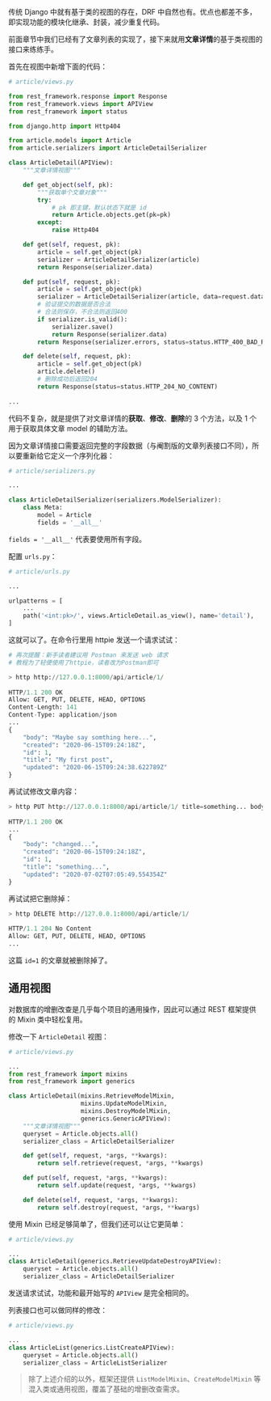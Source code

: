 传统 Django 中就有基于类的视图的存在，DRF 中自然也有。优点也都差不多，即实现功能的模块化继承、封装，减少重复代码。

前面章节中我们已经有了文章列表的实现了，接下来就用**文章详情**的基于类视图的接口来练练手。

首先在视图中新增下面的代码：

```python
# article/views.py

from rest_framework.response import Response
from rest_framework.views import APIView
from rest_framework import status

from django.http import Http404

from article.models import Article
from article.serializers import ArticleDetailSerializer

class ArticleDetail(APIView):
    """文章详情视图"""

    def get_object(self, pk):
        """获取单个文章对象"""
        try:
            # pk 即主键，默认状态下就是 id
            return Article.objects.get(pk=pk)
        except:
            raise Http404

    def get(self, request, pk):
        article = self.get_object(pk)
        serializer = ArticleDetailSerializer(article)
        return Response(serializer.data)

    def put(self, request, pk):
        article = self.get_object(pk)
        serializer = ArticleDetailSerializer(article, data=request.data)
        # 验证提交的数据是否合法
        # 合法则保存，不合法则返回400
        if serializer.is_valid():
            serializer.save()
            return Response(serializer.data)
        return Response(serializer.errors, status=status.HTTP_400_BAD_REQUEST)

    def delete(self, request, pk):
        article = self.get_object(pk)
        article.delete()
        # 删除成功后返回204
        return Response(status=status.HTTP_204_NO_CONTENT)
    
...
```

代码不复杂，就是提供了对文章详情的**获取**、**修改**、**删除**的 3 个方法，以及 1 个用于获取具体文章 model 的辅助方法。

因为文章详情接口需要返回完整的字段数据（与阉割版的文章列表接口不同），所以要重新给它定义一个序列化器：

```python
# article/serializers.py

...

class ArticleDetailSerializer(serializers.ModelSerializer):
    class Meta:
        model = Article
        fields = '__all__'
```

`fields = '__all__'` 代表要使用所有字段。

配置 `urls.py`：

```python
# article/urls.py

...

urlpatterns = [
    ...
    path('<int:pk>/', views.ArticleDetail.as_view(), name='detail'),
]
```

这就可以了。在命令行里用 httpie 发送一个请求试试：

```python
# 再次提醒：新手读者建议用 Postman 来发送 web 请求
# 教程为了轻便使用了httpie，读者改为Postman即可

> http http://127.0.0.1:8000/api/article/1/
        
HTTP/1.1 200 OK
Allow: GET, PUT, DELETE, HEAD, OPTIONS
Content-Length: 141
Content-Type: application/json
...
{
    "body": "Maybe say somthing here...",
    "created": "2020-06-15T09:24:18Z",
    "id": 1,
    "title": "My first post",
    "updated": "2020-06-15T09:24:38.622789Z"
}
```

再试试修改文章内容：

```python
> http PUT http://127.0.0.1:8000/api/article/1/ title=something... body=changed...
        
HTTP/1.1 200 OK
...
{
    "body": "changed...",
    "created": "2020-06-15T09:24:18Z",
    "id": 1,
    "title": "something...",
    "updated": "2020-07-02T07:05:49.554354Z"
}
```

再试试把它删除掉：

```python
> http DELETE http://127.0.0.1:8000/api/article/1/
        
HTTP/1.1 204 No Content
Allow: GET, PUT, DELETE, HEAD, OPTIONS
...
```

这篇 `id=1` 的文章就被删除掉了。

## 通用视图

对数据库的增删改查是几乎每个项目的通用操作，因此可以通过 REST 框架提供的 Mixin 类中轻松复用。

修改一下 `ArticleDetail` 视图：

```python
# article/views.py

...
from rest_framework import mixins
from rest_framework import generics

class ArticleDetail(mixins.RetrieveModelMixin,
                    mixins.UpdateModelMixin,
                    mixins.DestroyModelMixin,
                    generics.GenericAPIView):
    """文章详情视图"""
    queryset = Article.objects.all()
    serializer_class = ArticleDetailSerializer

    def get(self, request, *args, **kwargs):
        return self.retrieve(request, *args, **kwargs)

    def put(self, request, *args, **kwargs):
        return self.update(request, *args, **kwargs)

    def delete(self, request, *args, **kwargs):
        return self.destroy(request, *args, **kwargs)
```

使用 Mixin 已经足够简单了，但我们还可以让它更简单：

```python
# article/views.py

...
class ArticleDetail(generics.RetrieveUpdateDestroyAPIView):
    queryset = Article.objects.all()
    serializer_class = ArticleDetailSerializer
```

发送请求试试，功能和最开始写的 `APIView` 是完全相同的。

列表接口也可以做同样的修改：

```python
# article/views.py

...
class ArticleList(generics.ListCreateAPIView):
    queryset = Article.objects.all()
    serializer_class = ArticleListSerializer
```

> 除了上述介绍的以外，框架还提供 `ListModelMixin`、`CreateModelMixin` 等混入类或通用视图，覆盖了基础的增删改查需求。